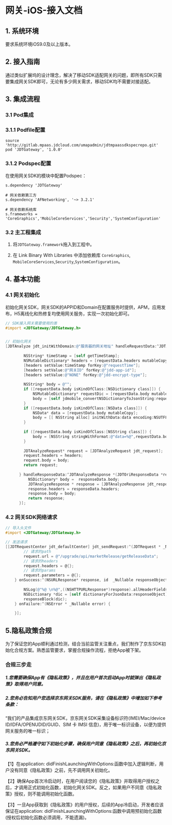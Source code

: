 # 网关-iOS-接入文档

## 1. 系统环境

要求系统环境iOS9.0及以上版本。

## 2. 接入指南
通过类似扩展坞的设计理念，解决了移动SDK适配网关的问题，即所有SDK只需要集成网关SDK即可，无论有多少网关需求，移动SDK均不需要对接适配。

## 3. 集成流程
### 3.1 Pod集成
### 3.1.1 Podfile配置

`source 'http://gitlab.mpaas.jdcloud.com/umapadmin/jdtmpaassdkspecrepo.git'`  
`pod 'JDTGateway', '1.0.0'`   

### 3.1.2 Podspec配置
在使用网关SDK的模块中配置Podspec：

`s.dependency 'JDTGateway'` 
  
`# 网关依赖第三方`  
`s.dependency 'AFNetworking', '~> 3.2.1'`

`# 网关依赖系统库`  
`s.frameworks = 'CoreGraphics','MobileCoreServices','Security','SystemConfiguration'`  

### 3.2 主工程集成

1. 将`JDTGateway.framework`拖入到工程中。
    
2. 在 Link Binary With Libraries 中添加依赖库 `CoreGraphics`, `MobileCoreServices`,`Security`,`SystemConfiguration`。     
    
## 4. 基本功能
### 4.1 网关初始化
初始化网关SDK，网关SDK的APPID和Domain在配置服务时提供，APM，应用发布，H5离线化和热修复均使用网关服务，实现一次初始化即可。

```ObjectiveC
// SDK接入网关需要使用的类
#import <JDTGateway/JDTGateway.h>


// 初始化网关
[JDTAnalyze jdt_initWithDomain:@"服务器的网关地址" handleRequestData:^JDTAnalyzeRequest *(JDTOriResponseData *requestData) {
          
        NSString* timeStamp = [self getTimeStamp];
        NSMutableDictionary* headers = [requestData.headers mutableCopy];
        [headers setValue:timeStamp forKey:@"requestTime"];
        [headers setValue:@"网关ID" forKey:@"jdd-app-id"];
        [headers setValue:@"NONE" forKey:@"jdd-encrypt-type"];
        
        NSString* body = @"";
        if ([requestData.body isKindOfClass:[NSDictionary class]]) {
            NSMutableDictionary* requestDic = [requestData.body mutableCopy];
            body = [self jdmobile_convertNSDictionaryToJsonString:requestDic];
        }
        if ([requestData.body isKindOfClass:[NSData class]]) {
            NSData* data = [requestData.body mutableCopy];
            body = [[ NSString alloc] initWithData:data encoding:NSUTF8StringEncoding];
        }
        
        if ([requestData.body isKindOfClass:[NSString class]]) {
            body = [NSString stringWithFormat:@"data=%@",requestData.body];
        }
        
        JDTAnalyzeRequest* request = [JDTAnalyzeRequest jdt_request];
        request.headers = headers;
        request.body = body;
        return request;
        
      } handleResponseData:^JDTAnalyzeResponse *(JDTOriResponseData *responseData) {
          NSDictionary* body =  responseData.body;
          JDTAnalyzeResponse * response = [JDTAnalyzeResponse jdt_response];
          response.headers = responseData.headers;
          response.body = body;
          return response;
      }];
```

### 4.2 网关SDK网络请求  

```ObjectiveC
// 导入头文件
#import <JDTGateway/JDTGateway.h>

// 发送请求
[[JDTRequestCenter jdt_defaultCenter] jdt_sendRequest:^(JDTRequest * _Nonnull request) {
        // 请求的path
        request.url = @"/upgrade/api/marketRelease/getReleaseData";
        // 请求的headers
        request.headers = @{};
        // 请求的params
        request.parameters = @{};
    } onSuccess:^(NSURLResponse* response, id  _Nullable responseObject) {
        
        NSLog(@"%@ \n%@",((NSHTTPURLResponse*)response).allHeaderFields ,responseObject);
        NSDictionary *dic = [self dictionaryForJsonData:responseObject];
        responseBlock(dic);
    } onFailure:^(NSError * _Nullable error) {
        
    }];
```

## 5.隐私政策合规

为了保证您的App顺利通过检测，结合当前监管关注重点，我们制作了京东SDK初始化合规方案。熟悉监管要求，掌握合规操作流程，拒绝App被下架。

### 合规三步走

##### 1.您需要确保App有《隐私政策》，并且在用户首次启动App时就弹出《隐私政策》取得用户同意。

##### 2.您务必告知用户您选择京东网关SDK服务，请在《隐私政策》中增加如下参考条款：

“我们的产品集成京东网关SDK，京东网关SDK采集设备标识符(IMEI/Mac/device ID/IDFA/OPENUDID/GUID、SIM 卡 IMSI 信息)，用于唯一标识设备，以便为提供网关服务的唯一标识；

##### 3.您务必严格遵守如下初始化步骤，确保用户同意《隐私政策》之后，再初始化京东网关SDK。

【1】在application: didFinishLaunchingWithOptions:函数中加入逻辑判断，用户没有同意《隐私政策》之前，先不调用网关初始化。

【2】确保App首次冷启动时，在用户阅读您的《隐私政策》并取得用户授权之后，才调用正式初始化函数，初始化网关SDK。反之，如果用户不同意《隐私政策》授权，则不能调用初始化函数。

【3】一旦App获取到《隐私政策》的用户授权，后续的App冷启动，开发者应该保证在application: didFinishLaunchingWithOptions:函数中调用预初始化函数(授权后初始化函数必须调用，不能遗漏)。
